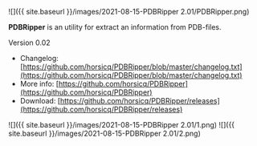 ![]({{ site.baseurl }}/images/2021-08-15-PDBRipper 2.01/PDBRipper.png)

**PDBRipper** is an utility for extract an information from PDB-files.

Version 0.02

- Changelog: [https://github.com/horsicq/PDBRipper/blob/master/changelog.txt](https://github.com/horsicq/PDBRipper/blob/master/changelog.txt)
- More info: [https://github.com/horsicq/PDBRipper](https://github.com/horsicq/PDBRipper)
- Download: [https://github.com/horsicq/PDBRipper/releases](https://github.com/horsicq/PDBRipper/releases)

![]({{ site.baseurl }}/images/2021-08-15-PDBRipper 2.01/1.png)
![]({{ site.baseurl }}/images/2021-08-15-PDBRipper 2.01/2.png)

